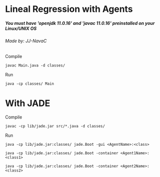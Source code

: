 # Lineal Regression with Agents
##### You must have 'openjdk 11.0.16' and 'javac 11.0.16' preinstalled on your Linux/UNIX OS
###### Made by: JJ-NavaC

Compile
```console
javac Main.java -d classes/
```
Run
```console
java -cp classes/ Main
```
# With JADE
Compile
```console
javac -cp lib/jade.jar src/*.java -d classes/
```
Run
```console
java -cp lib/jade.jar:classes/ jade.Boot -gui <AgentName>:<class>

java -cp lib/jade.jar:classes/ jade.Boot -container <Agent1Name>:<class1>

java -cp lib/jade.jar:classes/ jade.Boot -container <Agent2Name>:<class2>